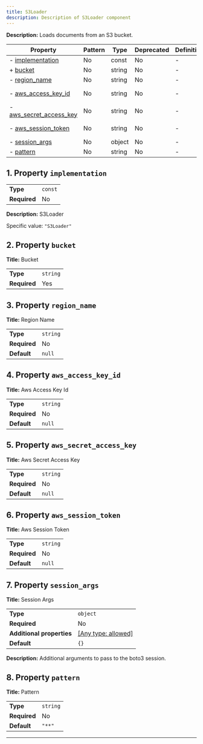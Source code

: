 ```yaml
---
title: S3Loader
description: Description of S3Loader component
---
```


**Description:** Loads documents from an S3 bucket.

| Property                                           | Pattern | Type   | Deprecated | Definition | Title/Description     |
| -------------------------------------------------- | ------- | ------ | ---------- | ---------- | --------------------- |
| - [implementation](#implementation )               | No      | const  | No         | -          | S3Loader              |
| + [bucket](#bucket )                               | No      | string | No         | -          | Bucket                |
| - [region_name](#region_name )                     | No      | string | No         | -          | Region Name           |
| - [aws_access_key_id](#aws_access_key_id )         | No      | string | No         | -          | Aws Access Key Id     |
| - [aws_secret_access_key](#aws_secret_access_key ) | No      | string | No         | -          | Aws Secret Access Key |
| - [aws_session_token](#aws_session_token )         | No      | string | No         | -          | Aws Session Token     |
| - [session_args](#session_args )                   | No      | object | No         | -          | Session Args          |
| - [pattern](#pattern )                             | No      | string | No         | -          | Pattern               |

## <a name="implementation"></a>1. Property `implementation`

|              |         |
| ------------ | ------- |
| **Type**     | `const` |
| **Required** | No      |

**Description:** S3Loader

Specific value: `"S3Loader"`

## <a name="bucket"></a>2. Property `bucket`

**Title:** Bucket

|              |          |
| ------------ | -------- |
| **Type**     | `string` |
| **Required** | Yes      |

## <a name="region_name"></a>3. Property `region_name`

**Title:** Region Name

|              |          |
| ------------ | -------- |
| **Type**     | `string` |
| **Required** | No       |
| **Default**  | `null`   |

## <a name="aws_access_key_id"></a>4. Property `aws_access_key_id`

**Title:** Aws Access Key Id

|              |          |
| ------------ | -------- |
| **Type**     | `string` |
| **Required** | No       |
| **Default**  | `null`   |

## <a name="aws_secret_access_key"></a>5. Property `aws_secret_access_key`

**Title:** Aws Secret Access Key

|              |          |
| ------------ | -------- |
| **Type**     | `string` |
| **Required** | No       |
| **Default**  | `null`   |

## <a name="aws_session_token"></a>6. Property `aws_session_token`

**Title:** Aws Session Token

|              |          |
| ------------ | -------- |
| **Type**     | `string` |
| **Required** | No       |
| **Default**  | `null`   |

## <a name="session_args"></a>7. Property `session_args`

**Title:** Session Args

|                           |                                                                           |
| ------------------------- | ------------------------------------------------------------------------- |
| **Type**                  | `object`                                                                  |
| **Required**              | No                                                                        |
| **Additional properties** | [[Any type: allowed]](# "Additional Properties of any type are allowed.") |
| **Default**               | `{}`                                                                      |

**Description:** Additional arguments to pass to the boto3 session.

## <a name="pattern"></a>8. Property `pattern`

**Title:** Pattern

|              |          |
| ------------ | -------- |
| **Type**     | `string` |
| **Required** | No       |
| **Default**  | `"**"`   |

----------------------------------------------------------------------------------------------------------------------------
